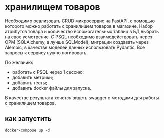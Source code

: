 # хранилищем товаров

Необходимо реализовать CRUD микросервис на FastAPI, с помощью которого можно работать с хранилищем товаров в магазине. 
Набор атрибутов товара и количество вспомогательных таблиц в БД выбрать на свое усмотрение. 
С PSQL необходимо взаимодействовать через ОРМ (SQLAlchemy, а лучше SQLModel), 
миграции создавать через Alembic, 
в качестве моделей данных использовать Pydantic. 
Все запросы к сервису нужно логировать.

По желанию:
- работать с PSQL через 1 сессию;
- добавить метрики;
- добавить тесты;
- добавить docker файлы для запуска.

В качестве результата хочется видеть swagger с методами для работы с хранилищем товаров.

## как запустить

    docker-compose up -d